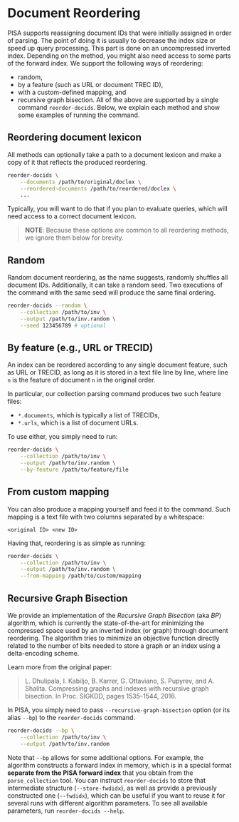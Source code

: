 # Document Reordering

PISA supports reassigning document IDs that were initially assigned in order of parsing.
The point of doing it is usually to decrease the index size or speed up query processing.
This part is done on an uncompressed inverted index.
Depending on the method, you might also need access to some parts of the forward index.
We support the following ways of reordering:
- random,
- by a feature (such as URL or document TREC ID),
- with a custom-defined mapping, and
- recursive graph bisection.
All of the above are supported by a single command `reorder-docids`.
Below, we explain each method and show some examples of running the command.

## Reordering document lexicon

All methods can optionally take a path to a document lexicon and make a copy of it that reflects
the produced reordering.

```bash
reorder-docids \
    --documents /path/to/original/doclex \
    --reordered-documents /path/to/reordered/doclex \
    ...
```

Typically, you will want to do that if you plan to evaluate queries, which will need access to
a correct document lexicon.

> **NOTE**: Because these options are common to all reordering methods, we ignore them below for brevity.

## Random

Random document reordering, as the name suggests, randomly shuffles all document IDs.
Additionally, it can take a random seed. Two executions of the command with the same seed
will produce the same final ordering.

```bash
reorder-docids --random \
    --collection /path/to/inv \
    --output /path/to/inv.random \
    --seed 123456789 # optional
```

## By feature (e.g., URL or TRECID)

An index can be reordered according to any single document feature, such as URL or TRECID,
as long as it is stored in a text file line by line, where line `n` is the feature of
document `n` in the original order.

In particular, our collection parsing command produces two such feature files:
- `*.documents`, which is typically a list of TRECIDs,
- `*.urls`, which is a list of document URLs.

To use either, you simply need to run:

```bash
reorder-docids \
    --collection /path/to/inv \
    --output /path/to/inv.random \
    --by-feature /path/to/feature/file
```

## From custom mapping

You can also produce a mapping yourself and feed it to the command.
Such mapping is a text file with two columns separated by a whitespace:

```
<original ID> <new ID>
```

Having that, reordering is as simple as running:

```bash
reorder-docids \
    --collection /path/to/inv \
    --output /path/to/inv.random \
    --from-mapping /path/to/custom/mapping
```

## Recursive Graph Bisection

We provide an implementation of the *Recursive Graph Bisection* (aka *BP*) algorithm,
which is currently the state-of-the-art for minimizing the compressed space used
by an inverted index (or graph) through document reordering.
The algorithm tries to minimize an objective function directly related to the number
of bits needed to store a graph or an index using a delta-encoding scheme.

Learn more from the original paper:

> L. Dhulipala, I. Kabiljo, B. Karrer, G. Ottaviano, S. Pupyrev, and A. Shalita.
> Compressing  graphs  and  indexes  with  recursive  graph  bisection.
> In Proc. SIGKDD, pages 1535–1544, 2016.

In PISA, you simply need to pass `--recursive-graph-bisection` option (or its alias `--bp`)
to the `reorder-docids` command.

```bash
reorder-docids --bp \
    --collection /path/to/inv \
    --output /path/to/inv.random
```

Note that `--bp` allows for some additional options.
For example, the algorithm constructs a forward index in memory, which is in a special format
**separate from the PISA forward index** that you obtain from the `parse_collection` tool.
You can instruct `reorder-docids` to store that intermediate structure (`--store-fwdidx`),
as well as provide a previously constructed one (`--fwdidx`), which can be useful if you
want to reuse it for several runs with different algorithm parameters.
To see all available parameters, run `reorder-docids --help`.
